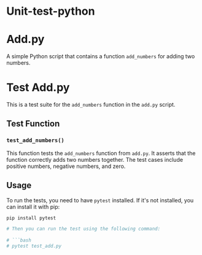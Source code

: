 # Unit-test-python
# Add.py

A simple Python script that contains a function `add_numbers` for adding two numbers.

# Test Add.py

This is a test suite for the `add_numbers` function in the `add.py` script.

## Test Function

### `test_add_numbers()`

This function tests the `add_numbers` function from `add.py`. It asserts that the function correctly adds two numbers together. The test cases include positive numbers, negative numbers, and zero.

## Usage

To run the tests, you need to have `pytest` installed. If it's not installed, you can install it with pip:

```bash
pip install pytest

# Then you can run the test using the following command:
 
# ```bash
# pytest test_add.py
